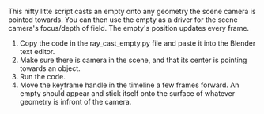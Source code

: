 This nifty litte script casts an empty onto any geometry the scene camera is pointed towards. You can then use the empty as a driver for the scene camera's focus/depth of field. The empty's position updates every frame.

1. Copy the code in the ray_cast_empty.py file and paste it into the Blender text editor.
2. Make sure there is camera in the scene, and that its center is pointing towards an object.
3. Run the code.
4. Move the keyframe handle in the timeline a few frames forward. An empty should appear and stick itself onto the surface of whatever geometry is infront of the camera.
   
